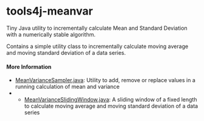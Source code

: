 # tools4j-meanvar
Tiny Java utility to incrementally calculate Mean and Standard Deviation with a numerically stable algorithm. 

Contains a simple utility class to incrementally calculate moving average and moving
standard deviation of a data series. 

#### More Information
* [MeanVarianceSampler.java](https://github.com/tools4j/meanvar/blob/master/src/main/java/org/tools4j/meanvar/MeanVarianceSampler.java): Utility to add, remove or replace values in a running calculation of mean and variance
* * [MeanVarianceSlidingWindow.java](https://github.com/tools4j/meanvar/blob/master/src/main/java/org/tools4j/meanvar/MeanVarianceSlidingWindow.java): A sliding window of a fixed length to calculate moving average and moving standard deviation of a data series
